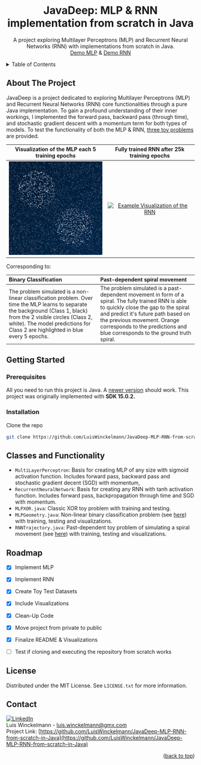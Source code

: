<!-- README.md -->
<!-- Project Top -->
<a name="readme-top"></a>


<h1 align="center">JavaDeep: MLP & RNN implementation from scratch in Java</h1>

  <p align="center">
    A project exploring Multilayer Perceptrons (MLP) and Recurrent Neural Networks (RNN) with implementations from scratch in Java.
    <br/>
    <a href="https://github.com/LuisWinckelmann/JavaDeep-MLP-RNN-from-scratch-in-Java/blob/main/gfx/MLPGeometry.gif">Demo MLP</a>
    &
    <a href="https://github.com/LuisWinckelmann/JavaDeep-MLP-RNN-from-scratch-in-Java/blob/main/gfx/RNNTrajectory.gif">Demo RNN</a>
  </p>

<!-- TABLE OF CONTENTS -->
<details>
  <summary>Table of Contents</summary>
  <ol>
    <li>
      <a href="#about-the-project">About The Project</a>
    </li>
    <li>
      <a href="#getting-started">Getting Started</a>
      <ul>
        <li><a href="#prerequisites">Prerequisites</a></li>
        <li><a href="#installation">Installation</a></li>
      </ul>
    </li>
    <li><a href="#classes-and-functionality">Classes and Functionality</a></li>
    <li><a href="#roadmap">Roadmap</a></li>
    <li><a href="#license">License</a></li>
    <li><a href="#contact">Contact</a></li>
  </ol>
</details>

## About The Project

JavaDeep is a project dedicated to exploring Multilayer Perceptrons (MLP) and Recurrent Neural Networks (RNN) core 
functionalities through a pure Java implementation. To gain a profound understanding of their inner workings, I 
implemented the forward pass, backward pass (through time), and stochastic gradient descent with a momentum term for 
both types of models. To test the functionality of both the MLP & RNN, <a href="#usage">three toy problems</a> are 
provided.


|Visualization of the MLP each 5 training epochs | Fully trained RNN after 25k training epochs |
|:-------------------------:|:-------------------------:|
|[![Example Visualization of the MLP][product-screenshot]](gfx/MLPGeometry_small.gif) | [![Example Visualization of the RNN][product-screenshot2]](gfx/RNNTrajectory_small.gif) |

Corresponding to:

| Binary Classification    | Past-dependent spiral movement|
|:-------------------------|:-------------------------|
|The problem simulated is a non-linear classification problem. Over time the MLP learns to separate the background (Class 1, black) from the 2 visible circles (Class 2, white). The model predictions for Class 2 are highlighted in blue every 5 epochs. | The problem simulated is a past-dependent movement in form of a spiral. The fully trained RNN is able to quickly close the gap to the spiral and predict it's future path based on the previous movement. Orange corresponds to the predictions and blue corresponds to the ground truth spiral.|


## Getting Started

### Prerequisites

All you need to run this project is Java. A [newer version](https://www.oracle.com/java/technologies/downloads/) should work. This project was originally implemented with **SDK 15.0.2.**

### Installation

Clone the repo
   ```sh
   git clone https://github.com/LuisWinckelmann/JavaDeep-MLP-RNN-from-scratch-in-Java.git
   ```

## Classes and Functionality
- `MultiLayerPerceptron`: Basis for creating MLP of any size with sigmoid activation function. Includes forward pass, backward pass and stochastic gradient decent (SGD) with momentum,
- `RecurrentNeuralNetwork`: Basis for creating any RNN with tanh activation function. Includes forward pass, backpropagation through time and SGD with momentum.
- `MLPXOR.java`: Classic XOR toy problem with training and testing.
- `MLPGeometry.java`: Non-linear binary classification problem (see <a href="#about-the-project">here</a>) with training, testing and visualizations.
- `RNNTrajectory.java`: Past-dependent toy problem of simulating a spiral movement (see <a href="#about-the-project">here</a>) with training, testing and visualizations.

## Roadmap

- [x] Implement MLP
- [x] Implement RNN
- [x] Create Toy Test Datasets
- [x] Include Visualizations
- [x] Clean-Up Code
- [x] Move project from private to public
- [x] Finalize README & Visualizations
- [ ] Test if cloning and executing the repository from scratch works
  

## License
Distributed under the MIT License. See `LICENSE.txt` for more information.


## Contact
[![LinkedIn][linkedin-shield]][linkedin-url] <br>
Luis Winckelmann  - luis.winckelmann@gmx.com <br>
Project Link: [https://github.com/LuisWinckelmann/JavaDeep-MLP-RNN-from-scratch-in-Java](https://github.com/LuisWinckelmann/JavaDeep-MLP-RNN-from-scratch-in-Java)

<p align="right">(<a href="#readme-top">back to top</a>)</p>

<!-- MARKDOWN LINKS & IMAGES -->
<!-- https://www.markdownguide.org/basic-syntax/#reference-style-links -->
[license-shield]: https://img.shields.io/github/license/LuisWinckelmann/JavaDeep-MLP-RNN-from-scratch-in-Java.svg?style=for-the-badge
[license-url]: https://github.com/LuisWinckelmann/JavaDeep-MLP-RNN-from-scratch-in-Java/blob/main/LICENSE.txt
[linkedin-shield]: https://img.shields.io/badge/-LinkedIn-black.svg?style=for-the-badge&logo=linkedin&colorB=555
[linkedin-url]: https://linkedin.com/in/luiswinckelmann
[product-screenshot]: gfx/MLPGeometry_small.gif
[product-screenshot2]: gfx/RNNTrajectory_small.gif


